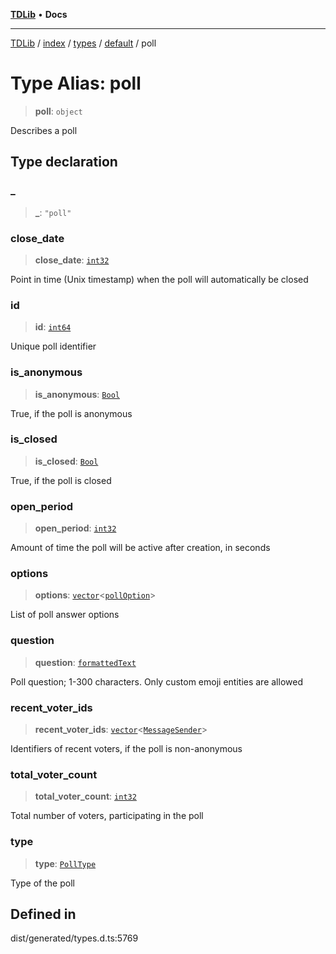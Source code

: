 [**TDLib**](../../../../../../README.md) • **Docs**

***

[TDLib](../../../../../../modules.md) / [index](../../../../../README.md) / [types](../../../README.md) / [default](../README.md) / poll

# Type Alias: poll

> **poll**: `object`

Describes a poll

## Type declaration

### \_

> **\_**: `"poll"`

### close\_date

> **close\_date**: [`int32`](int32-1.md)

Point in time (Unix timestamp) when the poll will automatically be closed

### id

> **id**: [`int64`](int64-1.md)

Unique poll identifier

### is\_anonymous

> **is\_anonymous**: [`Bool`](Bool.md)

True, if the poll is anonymous

### is\_closed

> **is\_closed**: [`Bool`](Bool.md)

True, if the poll is closed

### open\_period

> **open\_period**: [`int32`](int32-1.md)

Amount of time the poll will be active after creation, in seconds

### options

> **options**: [`vector`](vector.md)\<[`pollOption`](pollOption-1.md)\>

List of poll answer options

### question

> **question**: [`formattedText`](formattedText-1.md)

Poll question; 1-300 characters. Only custom emoji entities are allowed

### recent\_voter\_ids

> **recent\_voter\_ids**: [`vector`](vector.md)\<[`MessageSender`](MessageSender.md)\>

Identifiers of recent voters, if the poll is non-anonymous

### total\_voter\_count

> **total\_voter\_count**: [`int32`](int32-1.md)

Total number of voters, participating in the poll

### type

> **type**: [`PollType`](PollType.md)

Type of the poll

## Defined in

dist/generated/types.d.ts:5769
